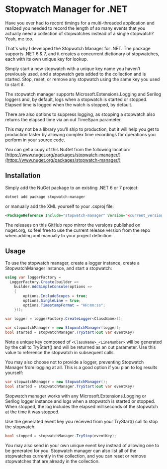 # Stopwatch Manager for .NET

Have you ever had to record timings for a multi-threaded application and realized you needed
to record the length of so many events that you actually need a collection of
stopwatches instead of a single stopwatch? Yeah, me too.

That's why I developed the Stopwatch Manager for .NET.  The package supports .NET 6 & 7, and
it creates a concurrent dictionary of stopwatches, each with its own unique key for lookup.

Simply start a new stopwatch with a unique key name you haven't previously used, and a stopwatch
gets added to the collection and is started. Stop, reset, or remove any stopwatch using the same
key you used to start it.

The stopwatch manager supports Microsoft.Extensions.Logging and Serilog loggers and, by default,
logs when a stopwatch is started or stopped. Elapsed time is logged when the watch is stopped, by default.

There are also options to suppress logging, as stopping a stopwatch also returns the elapsed time via
an out TimeSpan parameter.

This may not be a library you'll ship to production, but it will help you get to production faster
by allowing complex time recordings for operations you perform in your source code.

You can get a copy of this NuGet from the following location: [https://www.nuget.org/packages/stopwatch-manager/](https://www.nuget.org/packages/stopwatch-manager/)

## Installation

Simply add the NuGet package to an existing .NET 6 or 7 project:

```bash
dotnet add package stopwatch-manager
```

or manually add the XML yourself to your .csproj file:

```xml
<PackageReference Include="stopwatch-manager" Version="<current_version>" />
```

The releases on this GitHub repo mirror the versions published on nuget.org, so feel
free to use the current release version from the repo when adding xml manually
to your project definition.

## Usage

To use the stopwatch manager, create a logger instance, create a StopwatchManager instance,
and start a stopwatch:

```csharp
using var loggerFactory =
  LoggerFactory.Create(builder =>
    builder.AddSimpleConsole(options =>
    {
        options.IncludeScopes = true;
        options.SingleLine = true;
        options.TimestampFormat = "HH:mm:ss";
    }));

var logger = loggerFactory.CreateLogger<ClassName>();

var stopwatchManager = new StopwatchManager(logger);
bool started = stopwatchManager.TryStart(out var eventKey)
```

Note a unique key composed of `<ClassName>_<LineNumber>` will be generated by the call
to TryStart() and will be returned as an out parameter. Use this value to reference the stopwatch
in subsequent calls.

You may also choose not to provide a logger, preventing Stopwatch Manager from logging at all.
This is a good option if you plan to log results yourself:

```csharp
var stopwatchManager = new StopwatchManager();
bool started = stopwatchManager.TryStart(out var eventKey)
```

Stopwatch manager works with any Microsoft.Extensions.Logging or Serilog logger instance
and logs when a stopwatch is started or stopped. When stopped, the log includes the
elapsed milliseconds of the stopwatch at the time it was stopped.

Use the generated event key you received from your TryStart() call to stop the stopwatch.

```csharp
bool stopped = stopwatchManager.TryStop(eventKey);
```

You may also send in your own unique event key instead of allowing one to be generated for you.
Stopwatch manager can also list all of the stopwatches currently in the collection,
and you can reset or remove stopwatches that are already in the collection.
